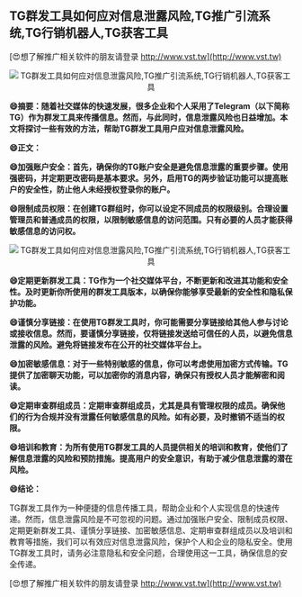 ## **TG群发工具如何应对信息泄露风险,TG推广引流系统,TG行销机器人,TG获客工具**

[😍想了解推广相关软件的朋友请登录 http://www.vst.tw](http://www.vst.tw)

 <center><img src="https://vst.tw/MP4/tuiguang/png/4.png" alt="TG群发工具如何应对信息泄露风险,TG推广引流系统,TG行销机器人,TG获客工具"></center>

**😄摘要：随着社交媒体的快速发展，很多企业和个人采用了Telegram（以下简称TG）作为群发工具来传播信息。然而，与此同时，信息泄露风险也日益增加。本文将探讨一些有效的方法，帮助TG群发工具用户应对信息泄露风险。**

**😄正文：**

**😄加强账户安全：首先，确保你的TG账户安全是避免信息泄露的重要步骤。使用强密码，并定期更改密码是基本要求。另外，启用TG的两步验证功能可以提高账户的安全性，防止他人未经授权登录你的账户。**

**😄限制成员权限：在创建TG群组时，你可以设定不同成员的权限级别。合理设置管理员和普通成员的权限，以限制敏感信息的访问范围。只有必要的人员才能获得敏感信息的访问权。**

 <center><img src="https://vst.tw/MP4/tuiguang/png/1.png" alt="TG群发工具如何应对信息泄露风险,TG推广引流系统,TG行销机器人,TG获客工具"></center>

**😄定期更新群发工具：TG作为一个社交媒体平台，不断更新和改进其功能和安全性。及时更新你所使用的群发工具版本，以确保你能够享受最新的安全性和隐私保护功能。**

**😄谨慎分享链接：在使用TG群发工具时，你可能需要分享链接给其他人参与讨论或接收信息。然而，要谨慎分享链接，仅将链接发送给可信任的人员，以避免信息泄露的风险。避免将链接发布在公开的社交媒体平台上。**

**😄加密敏感信息：对于一些特别敏感的信息，你可以考虑使用加密方式传输。TG提供了加密聊天功能，可以加密你的消息内容，确保只有授权人员才能解密和阅读。**

**😄定期审查群组成员：定期审查群组成员，尤其是具有管理权限的成员。确保他们的行为合规并没有泄露任何敏感信息的风险。如有必要，及时撤销不适当的权限。**

**😄培训和教育：为所有使用TG群发工具的人员提供相关的培训和教育，使他们了解信息泄露的风险和预防措施。提高用户的安全意识，有助于减少信息泄露的潜在风险。**

**😄结论：**

TG群发工具作为一种便捷的信息传播工具，帮助企业和个人实现信息的快速传递。然而，信息泄露风险是不可忽视的问题。通过加强账户安全、限制成员权限、定期更新群发工具、谨慎分享链接、加密敏感信息、定期审查群组成员以及培训和教育等措施，我们可以有效应对信息泄露风险，保护个人和企业的隐私安全。使用TG群发工具时，请务必注意隐私和安全问题，合理使用这一工具，确保信息的安全传递。

[😍想了解推广相关软件的朋友请登录 http://www.vst.tw](http://www.vst.tw)



